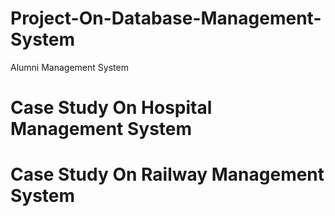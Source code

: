 # Project-On-Database-Management-System
Alumni Management System
# Case Study On Hospital Management System
# Case Study On Railway Management System
